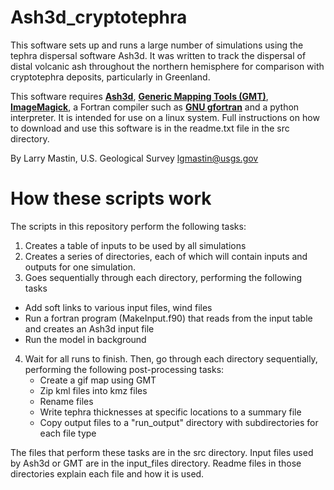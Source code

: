 # Ash3d_cryptotephra
This software sets up and runs a large number of simulations using the tephra dispersal software Ash3d.  It was written to track the dispersal of distal volcanic ash throughout the northern hemisphere for comparison with cryptotephra deposits, particularly in Greenland.  

This software requires **[Ash3d](https://github.com/hshwaiger-usgs/Ash3d)**, **[Generic Mapping Tools (GMT)](https://www.generic-mapping-tools.org/)**, **[ImageMagick](https://imagemagick.org/index.php)**, a Fortran compiler such as **[GNU gfortran](https://gcc.gnu.org/fortran/)** and a python interpreter.  It is intended for use on a linux system.  Full instructions on how to download and use this software is in the readme.txt file in the src directory.

By Larry Mastin, U.S. Geological Survey <lgmastin@usgs.gov>

# How these scripts work

The scripts in this repository perform the following tasks:  

1. Creates a table of inputs to be used by all simulations
2. Creates a series of directories, each of which will contain inputs and outputs for one simulation.
3. Goes sequentially through each directory, performing the following tasks
  - Add soft links to various input files, wind files
  - Run a fortran program (MakeInput.f90) that reads from the input table and creates an Ash3d input file
  - Run the model in background
4. Wait for all runs to finish.  Then, go through each directory sequentially, performing the following post-processing tasks:
   - Create a gif map using GMT
   - Zip kml files into kmz files
   - Rename files
   - Write tephra thicknesses at specific locations to a summary file
   - Copy output files to a "run_output" directory with subdirectories for each file type

The files that perform these tasks are in the src directory.  Input files used by Ash3d or GMT are in the input_files directory.  Readme files in those directories explain each file and how it is used.  

